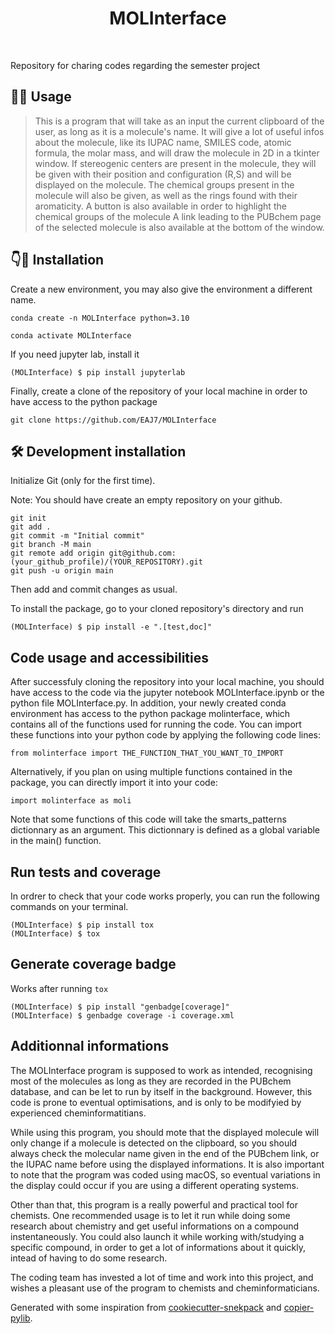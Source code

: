 
<h1 align="center">
MOLInterface
</h1>

<br>


Repository for charing codes regarding the semester project

## 👨‍🔬 Usage

> This is a program that will take as an input the current clipboard of the user, as long as it is a molecule's name.
> It will give a lot of useful infos about the molecule, like its IUPAC name, SMILES code, atomic formula, the molar mass, and will draw the molecule in 2D in a tkinter window.
> If stereogenic centers are present in the molecule, they will be given with their position and configuration (R,S) and will be displayed on the molecule.
> The chemical groups present in the molecule will also be given, as well as the rings found with their aromaticity.
> A button is also available in order to highlight the chemical groups of the molecule
> A link leading to the PUBchem page of the selected molecule is also available at the bottom of the window.

## 👇👾 Installation

Create a new environment, you may also give the environment a different name. 

```
conda create -n MOLInterface python=3.10 
```

```
conda activate MOLInterface
```

If you need jupyter lab, install it 

```
(MOLInterface) $ pip install jupyterlab
```
Finally, create a clone of the repository of your local machine in order to have access to the python package

```
git clone https://github.com/EAJ7/MOLInterface
```

## 🛠️ Development installation

Initialize Git (only for the first time). 

Note: You should have create an empty repository on your github.

```
git init 
git add .
git commit -m "Initial commit" 
git branch -M main
git remote add origin git@github.com:(your_github_profile)/(YOUR_REPOSITORY).git 
git push -u origin main
```

Then add and commit changes as usual. 

To install the package, go to your cloned repository's directory and run

```
(MOLInterface) $ pip install -e ".[test,doc]"
```
## Code usage and accessibilities

After successfuly cloning the repository into your local machine, you should have access to the code via the jupyter notebook MOLInterface.ipynb or the python file MOLInterface.py.
In addition, your newly created conda environment has access to the python package molinterface, which contains all of the functions used for running the code.
You can import these functions into your python code by applying the following code lines:

```
from molinterface import THE_FUNCTION_THAT_YOU_WANT_TO_IMPORT
```
Alternatively, if you plan on using multiple functions contained in the package, you can directly import it into your code:

```
import molinterface as moli
```
Note that some functions of this code will take the smarts_patterns dictionnary as an argument. This dictionnary is defined as a global variable in the main() function.

## Run tests and coverage
In ordrer to check that your code works properly, you can run the following commands on your terminal.
```
(MOLInterface) $ pip install tox
(MOLInterface) $ tox
```

## Generate coverage badge

Works after running `tox`

```
(MOLInterface) $ pip install "genbadge[coverage]"
(MOLInterface) $ genbadge coverage -i coverage.xml
```
## Additionnal informations

The MOLInterface program is supposed to work as intended, recognising most of the molecules as long as they are recorded in the PUBchem database, and can be let to run by itself in the background. However, this code is prone to eventual optimisations, and is only to be modifyied by experienced cheminformatitians. 

While using this program, you should mote that the displayed molecule will only change if a molecule is detected on the clipboard, so you should always check the molecular name given in the end of the PUBchem link, or the IUPAC name before using the displayed informations. It is also important to note that the program was coded using macOS, so eventual variations in the display could occur if you are using a different operating systems. 

Other than that, this program is a really powerful and practical tool for chemists. One recommended usage is to let it run while doing some research about chemistry and get useful informations on a compound instentaneously. You could also launch it while working with/studying a specific compound, in order to get a lot of informations about it quickly, intead of having to do some research.  

The coding team has invested a lot of time and work into this project, and wishes a pleasant use of the program to chemists and cheminformaticians.


Generated with some inspiration from [cookiecutter-snekpack](https://github.com/cthoyt/cookiecutter-snekpack) and [copier-pylib](https://github.com/astrojuanlu/copier-pylib).


